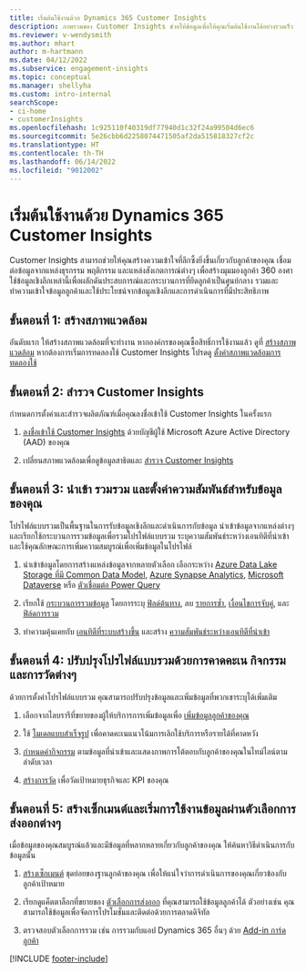 ```yaml
---
title: เริ่มต้นใช้งานด้วย Dynamics 365 Customer Insights
description: ภาพรวมของ Customer Insights ช่วยให้ข้อมูลเพื่อให้คุณเริ่มต้นใช้งานได้อย่างรวดเร็ว
ms.reviewer: v-wendysmith
ms.author: mhart
author: m-hartmann
ms.date: 04/12/2022
ms.subservice: engagement-insights
ms.topic: conceptual
ms.manager: shellyha
ms.custom: intro-internal
searchScope:
- ci-home
- customerInsights
ms.openlocfilehash: 1c925110f40319df77940d1c32f24a99504d6ec6
ms.sourcegitcommit: 5e26cbb6d2258074471505af2da515818327cf2c
ms.translationtype: HT
ms.contentlocale: th-TH
ms.lasthandoff: 06/14/2022
ms.locfileid: "9012002"
---
```

# <a name="get-started-with-dynamics-365-customer-insights"></a>เริ่มต้นใช้งานด้วย Dynamics 365 Customer Insights

Customer Insights สามารถช่วยให้คุณสร้างความเข้าใจที่ลึกซึ้งยิ่งขึ้นเกี่ยวกับลูกค้าของคุณ เชื่อมต่อข้อมูลจากแหล่งธุรกรรม พฤติกรรม และแหล่งสังเกตการณ์ต่างๆ เพื่อสร้างมุมมองลูกค้า 360 องศา ใช้ข้อมูลเชิงลึกเหล่านี้เพื่อผลักดันประสบการณ์และกระบวนการที่ยึดลูกค้าเป็นศูนย์กลาง รวมและทำความเข้าใจข้อมูลลูกค้าและใช้ประโยชน์จากข้อมูลเชิงลึกและการดำเนินการที่มีประสิทธิภาพ

## <a name="step-1-create-an-environment"></a>ขั้นตอนที่ 1: สร้างสภาพแวดล้อม

อันดับแรก ให้สร้างสภาพแวดล้อมที่จะทำงาน หากองค์กรของคุณซื้อสิทธิ์การใช้งานแล้ว ดูที่ [สร้างสภาพแวดล้อม](create-environment.md) หากต้องการเริ่มการทดลองใช้ Customer Insights โปรดดู [ตั้งค่าสภาพแวดล้อมการทดลองใช้](trial-signup.md)

## <a name="step-2-explore-customer-insights"></a>ขั้นตอนที่ 2: สำรวจ Customer Insights

กำหนดการตั้งค่าและสำรวจผลิตภัณฑ์เมื่อคุณลงชื่อเข้าใช้ Customer Insights ในครั้งแรก

1. [ลงชื่อเข้าใช้ Customer Insights](https://home.ci.ai.dynamics.com) ด้วยบัญชีผู้ใช้ Microsoft Azure Active Directory (AAD) ของคุณ

1. เปลี่ยนสภาพแวดล้อมเพื่อดูข้อมูลสาธิตและ [สำรวจ Customer Insights](home.md)

## <a name="step-3-ingest-unify-and-set-up-relationships-for-your-data"></a>ขั้นตอนที่ 3: นำเข้า รวมรวม และตั้งค่าความสัมพันธ์สำหรับข้อมูลของคุณ

โปรไฟล์แบบรวมเป็นพื้นฐานในการรับข้อมูลเชิงลึกและดำเนินการกับข้อมูล นำเข้าข้อมูลจากแหล่งต่างๆ และเรียกใช้กระบวนการรวมข้อมูลเพื่อรวมโปรไฟล์แบบรวม ระบุความสัมพันธ์ระหว่างเอนทิตีที่นำเข้าและใช้คุณลักษณะการเพิ่มความสมบูรณ์เพื่อเพิ่มข้อมูลในโปรไฟล์

1. นำเข้าข้อมูลโดยการสร้างแหล่งข้อมูลจากหลายตัวเลือก เลือกระหว่าง [Azure Data Lake Storage ที่มี Common Data Model](connect-common-data-model.md), [Azure Synapse Analytics](connect-synapse.md), [Microsoft Dataverse](connect-dataverse-managed-lake.md) หรือ [ตัวเชื่อมต่อ Power Query](connect-power-query.md)

1. เรียกใช้ [กระบวนการรวมข้อมูล](data-unification.md) โดยการระบุ [ฟิลด์ต้นทาง](map-entities.md), ลบ [รายการซ้ำ](remove-duplicates.md), [เงื่อนไขการจับคู่](match-entities.md), และ [ฟิล์ดการรวม](merge-entities.md)

1. ทำความคุ้นเคยกับ [เอนทิตีที่ระบบสร้างขึ้น](entities.md) และสร้าง [ความสัมพันธ์ระหว่างเอนทิตีที่นำเข้า](relationships.md)

## <a name="step-4-enhance-unified-profiles-with-predictions-activities-and-measures"></a>ขั้นตอนที่ 4: ปรับปรุงโปรไฟล์แบบรวมด้วยการคาดคะเน กิจกรรม และการวัดต่างๆ

ด้วยการตั้งค่าโปรไฟล์แบบรวม คุณสามารถปรับปรุงข้อมูลและเพิ่มข้อมูลที่พวกเขาระบุได้เพิ่มเติม

1. เลือกจากไลบรารีที่ขยายของผู้ให้บริการการเพิ่มข้อมูลเพื่อ [เพิ่มข้อมูลลูกค้าของคุณ](enrichment-hub.md)

1. ใช้ [โมเดลแบบสำเร็จรูป](predictions-overview.md) เพื่อคาดคะเนแนวโน้มการเลิกใช้บริการหรือรายได้ที่คาดหวัง

1. [กำหนดค่ากิจกรรม](activities.md) ตามข้อมูลที่นำเข้าและแสดงภาพการโต้ตอบกับลูกค้าของคุณในไทม์ไลน์ตามลำดับเวลา

1. [สร้างการวัด](measures.md) เพื่อวัดเป้าหมายธุรกิจและ KPI ของคุณ

## <a name="step-5-create-segments-and-activate-data-through-various-export-options"></a>ขั้นตอนที่ 5: สร้างเซ็กเมนต์และเริ่มการใช้งานข้อมูลผ่านตัวเลือกการส่งออกต่างๆ

เมื่อข้อมูลของคุณสมบูรณ์แล้วและมีข้อมูลที่หลากหลายเกี่ยวกับลูกค้าของคุณ ให้ค้นหาวิธีดำเนินการกับข้อมูลนั้น

1. [สร้างเซ็กเมนต์](segments.md) ชุดย่อยของฐานลูกค้าของคุณ เพื่อให้แน่ใจว่าการดำเนินการของคุณเกี่ยวข้องกับลูกค้าเป้าหมาย

1. เรียกดูแค็ตตาล็อกที่ขยายของ [ตัวเลือกการส่งออก](export-destinations.md) ที่คุณสามารถใช้ข้อมูลลูกค้าได้ ตัวอย่างเช่น คุณสามารถใช้ข้อมูลเพื่อจัดการโปรโมชั่นและติดต่อด้วยการตลาดดิจิทัล

1. ตรวจสอบตัวเลือกการรวม เช่น การรวมกับแอป Dynamics 365 อื่นๆ ด้วย [Add-in การ์ดลูกค้า](customer-card-add-in.md)  


[!INCLUDE [footer-include](includes/footer-banner.md)]
